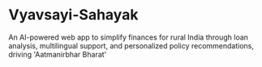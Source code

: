 # Vyavsayi-Sahayak
An AI-powered web app to simplify finances for rural India through loan analysis, multilingual support, and personalized policy recommendations, driving 'Aatmanirbhar Bharat'
